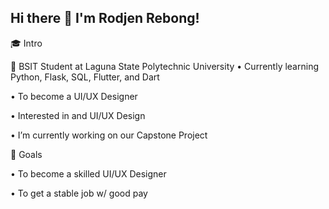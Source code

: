 ## Hi there 👋 I'm Rodjen Rebong!
 🎓 Intro

 
👨 BSIT Student at Laguna State Polytechnic University
   • Currently learning Python, Flask, SQL, Flutter, and Dart
   
   • To become a UI/UX Designer
   
   • Interested in and UI/UX Design
   
   • I’m currently working on our Capstone Project

🎯 Goals


   • To become a skilled UI/UX Designer
   
   • To get a stable job w/ good pay
